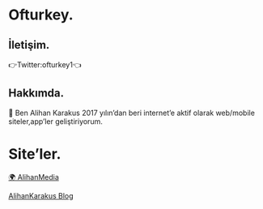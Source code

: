       

<h1 id="ofturkey">Ofturkey.</h1>

<h2 id="i̇letişim">İletişim.</h2>
<p>👉Twitter:ofturkey1👈</p>

<h2 id="hakkımda">Hakkımda.</h2>

<p>💼 Ben Alihan Karakus 2017 yılın’dan beri internet’e aktif olarak web/mobile siteler,app’ler geliştiriyorum.</p>

<h1 id="siteler">Site’ler.</h1>

<a href="https://ofturkey0.github.io/alihanmedia">🌍 AlihanMedia</a>

<a href="https://alihankarakusblog.blogspot.com/">AlihanKarakus Blog</a>
